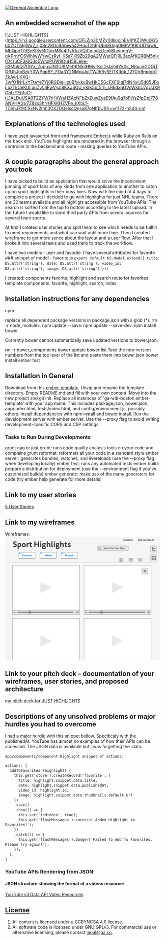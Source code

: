 [![General Assembly Logo](https://camo.githubusercontent.com/1a91b05b8f4d44b5bbfb83abac2b0996d8e26c92/687474703a2f2f692e696d6775722e636f6d2f6b6538555354712e706e67)](https://generalassemb.ly/education/web-development-immersive)

## An embedded screenshot of the app
![JUST HIGHLIGHTS]
(https://lh3.googleusercontent.com/QFLZjb30MZyI1dkoojhEV4fKZ3WuGG5b0ZUTMgWir7_sj08n28Oo9Abiwa42HnoTzfiRjUb68Uqg0MhVfK9hUD1awlr_MbQpoT7dSeKi3sMObixM6u4tfyhAzVQt0qIodzDcnliBtvvnggV-qKPrnYO6WhIwWYwCzRyf_K5a7_R9Zb29gA2MWutQFiRL3ecAfKQRBM5nIxfO4ruCF3KlQ3cEWnzPUW9OuH59Leke-32MokQI7tSYx_ZupgvJN3IU8Me0KN53HMvrKcIDsIzjhjtYk0k_NRuunGDGjTOfUhJtvBzkY0WPqpBY_FDa3Y2NMnaJsITWJhBySElTK3pk_127OjrBmdpbTZkAyrLKXQ-3wfO1NrLxYFtaYe7Yj0RGDieHzuBfxkkuBwHkC5GcFXF9lqj7dN4xiu5d05JFqLbzTkCeKULouZvfJlEwVyJl8KXJ3OU_yKjK5u_5rh_cR6dxqGVoWkbU7gUJX9GbIzYEb1oG-tL1ALDuUSA0T22YW7rHVWaHZAxNFbZxZuwZyzE9fAu9q7oFtYsZfpDpj778ANVHA0w7Z8zs3hNHFXKHZVFe_kXbLf-7DhhJZ9lCSxNy2mh3OXZDQelscQnsp87qNIfbUSfr=w1172-h544-no)

## Explanations of the technologies used
I have used javascript front end framework Ember.js while Ruby on Rails on the back end.
YouTube highlights are rendered in the browser through a controller in the backend and route -
making queries to YouTube APIs.

## A couple paragraphs about the general approach you took
I have picked to build an application that would solve the inconvinient jumping of sport fans of any kinds from one application to another to catch up on sport highlights in their busy lives.
Now with the mind of 4 days to complete a project I decided to go with
highlights for just NHL teams. There are 30 teams available and all highligts accessible
from YouTube APIs. The search is sorted from the top to bottom according to the latest upload. In the future I would like to store third party APIs from several sources for several team sports.

At first I created user stories and split them to see which needs to be fullfill to meet requirements and what can wait until more time. Then I created wireframe to get more sence about the layout and a user flow. After that I broke it into several tasks and used trello to track the workflow.

I have two models - user and favorite. I have several attributes for favorite ### snippet of model - favorite.js
`
export default DS.Model.extend({
  title: DS.attr('string'),
  date: DS.attr('string'),
  video_id: DS.attr('string'),
  image: DS.attr('string')
});
`

I created:
components favorite, highlight and search
route for favorites
template components: favorite, highlight, search, index




## Installation instructions for any dependencies
npm

replace all dependent package versions in package.json with a glob (*).
rm -r node_modules.
npm update --save.
npm update --save-dev.
npm install
bower

Currently bower cannot automatically save updated versions to bower.json.

rm -r bower_components
bower update
bower list
Take the new version numbers from the top level of the list and paste them into bower.json
bower install
ember test

## Installation in General

Download from this [ember-template](https://github.com/skylarkJ/ember-template).
Unzip and rename the template directory.
Empty README.md and fill with your own content.
Move into the new project and git init.
Replace all instances of 'ga-wdi-boston.ember-template' with your app name. This includes package.json, bower.json, app/index.html, tests/index.html, and config/environment.js, possibly others.
Install dependencies with npm install and bower install.
Run the development server with ember server. Use the --proxy flag to avoid writing development-specific CORS and CSP settings.

### Tasks to Run During Developments
grunt nag or just grunt: runs code quality analysis tools on your code and complains
grunt reformat: reformats all your code in a standard style
ember server: generates bundles, watches, and livereloads (use the --proxy flag when developing locally)
ember test: runs any automated tests
ember build: prepare a distribution for deployment (use the --environment flag if you've customized builds)
ember generate: make use of the many generators for code (try ember help generate for more details)


## Link to my user stories
[5 User Stories](https://www.evernote.com/l/AUCS4safzslABoAwJb6duONcc8rbzzvRsaw)

## Link to my wireframes
Wireframes:
![wireframe-sport](https://raw.githubusercontent.com/skylarkJ/sport-client/feature/public/wireframe-sport.png "Wireframes")

## Link to your pitch deck – documentation of your wireframes, user stories, and proposed architecture
[my pitch deck for JUST HIGHLIGHTS](https://docs.google.com/presentation/d/1CRXbgFHTlAKbT8JktzDg_p8uQ-_ymQN-vpW0kXDPWaU/edit?usp=sharing)


## Descriptions of any unsolved problems or major hurdles you had to overcome

I had a major hurdle with this snippet bellow. Specificaly with the publishedAt. YouTube has almost no examples of how their APIs can be accessed. The JSON data is available but I was forgetting the .data.

`app/components/component-highlight snippet of actions:`

```
actions: {
  addToFavorites (highlight) {
    this.get('store').createRecord('favorite', {
      title: highlight.snippet.data.title,
      date: highlight.snippet.data.publishedAt,
      video_id: highlight.id,
      image: highlight.snippet.data.thumbnails.default.url
    })
    .save()
    .then(() => {
      this.set('isHidden', true);
      this.get('flashMessages').success('Added Highlight to Favorites!');
    })
    .catch(() => {
      this.get('flashMessages').danger('Failed To Add To Favorites. Please Try again!');
    });
  },
}
```

### YouTube APIs Rendering from JSON
#### JSON structure showing the format of a videos resource:
[YouTube v3 Data API Video Resources](https://developers.google.com/youtube/v3/docs/videos#resource)




## [License](LICENSE)

1.  All content is licensed under a CC­BY­NC­SA 4.0 license.
1.  All software code is licensed under GNU GPLv3. For commercial use or
    alternative licensing, please contact legal@ga.co.
